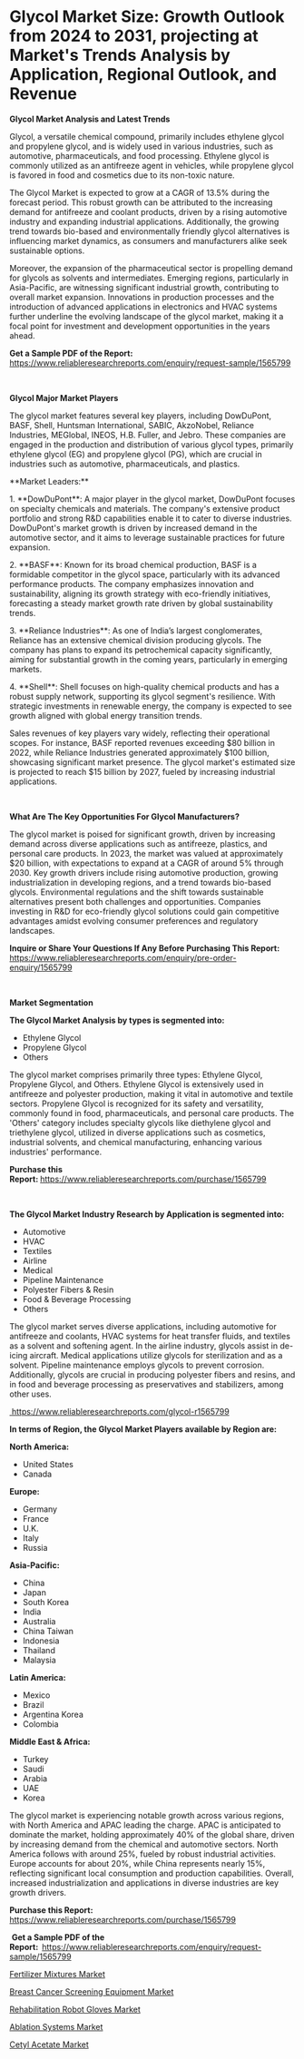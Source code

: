 <p><h1>Glycol Market Size: Growth Outlook from 2024 to 2031, projecting at Market's Trends Analysis by Application, Regional Outlook, and Revenue</h1></p><p><strong>Glycol Market Analysis and Latest Trends</strong></p>
<p><p>Glycol, a versatile chemical compound, primarily includes ethylene glycol and propylene glycol, and is widely used in various industries, such as automotive, pharmaceuticals, and food processing. Ethylene glycol is commonly utilized as an antifreeze agent in vehicles, while propylene glycol is favored in food and cosmetics due to its non-toxic nature.</p><p>The Glycol Market is expected to grow at a CAGR of 13.5% during the forecast period. This robust growth can be attributed to the increasing demand for antifreeze and coolant products, driven by a rising automotive industry and expanding industrial applications. Additionally, the growing trend towards bio-based and environmentally friendly glycol alternatives is influencing market dynamics, as consumers and manufacturers alike seek sustainable options.</p><p>Moreover, the expansion of the pharmaceutical sector is propelling demand for glycols as solvents and intermediates. Emerging regions, particularly in Asia-Pacific, are witnessing significant industrial growth, contributing to overall market expansion. Innovations in production processes and the introduction of advanced applications in electronics and HVAC systems further underline the evolving landscape of the glycol market, making it a focal point for investment and development opportunities in the years ahead.</p></p>
<p><strong>Get a Sample PDF of the Report:&nbsp;</strong> <a href="https://www.reliableresearchreports.com/enquiry/request-sample/1565799?utm_campaign=40&utm_medium=2&utm_source=Github&utm_content=ia&utm_term=08112024&utm_id=glycol">https://www.reliableresearchreports.com/enquiry/request-sample/1565799</a></p>
<p>&nbsp;</p>
<p><strong>Glycol Major Market Players</strong></p>
<p><p>The glycol market features several key players, including DowDuPont, BASF, Shell, Huntsman International, SABIC, AkzoNobel, Reliance Industries, MEGlobal, INEOS, H.B. Fuller, and Jebro. These companies are engaged in the production and distribution of various glycol types, primarily ethylene glycol (EG) and propylene glycol (PG), which are crucial in industries such as automotive, pharmaceuticals, and plastics.</p><p>**Market Leaders:**</p><p>1. **DowDuPont**: A major player in the glycol market, DowDuPont focuses on specialty chemicals and materials. The company's extensive product portfolio and strong R&D capabilities enable it to cater to diverse industries. DowDuPont's market growth is driven by increased demand in the automotive sector, and it aims to leverage sustainable practices for future expansion.</p><p>  </p><p>2. **BASF**: Known for its broad chemical production, BASF is a formidable competitor in the glycol space, particularly with its advanced performance products. The company emphasizes innovation and sustainability, aligning its growth strategy with eco-friendly initiatives, forecasting a steady market growth rate driven by global sustainability trends.</p><p>3. **Reliance Industries**: As one of India’s largest conglomerates, Reliance has an extensive chemical division producing glycols. The company has plans to expand its petrochemical capacity significantly, aiming for substantial growth in the coming years, particularly in emerging markets.</p><p>4. **Shell**: Shell focuses on high-quality chemical products and has a robust supply network, supporting its glycol segment's resilience. With strategic investments in renewable energy, the company is expected to see growth aligned with global energy transition trends.</p><p>Sales revenues of key players vary widely, reflecting their operational scopes. For instance, BASF reported revenues exceeding $80 billion in 2022, while Reliance Industries generated approximately $100 billion, showcasing significant market presence. The glycol market's estimated size is projected to reach $15 billion by 2027, fueled by increasing industrial applications.</p></p>
<p>&nbsp;</p>
<p><strong>What Are The Key Opportunities For Glycol Manufacturers?</strong></p>
<p><p>The glycol market is poised for significant growth, driven by increasing demand across diverse applications such as antifreeze, plastics, and personal care products. In 2023, the market was valued at approximately $20 billion, with expectations to expand at a CAGR of around 5% through 2030. Key growth drivers include rising automotive production, growing industrialization in developing regions, and a trend towards bio-based glycols. Environmental regulations and the shift towards sustainable alternatives present both challenges and opportunities. Companies investing in R&D for eco-friendly glycol solutions could gain competitive advantages amidst evolving consumer preferences and regulatory landscapes.</p></p>
<p><strong>Inquire or Share Your Questions If Any Before Purchasing This Report:</strong> <a href="https://www.reliableresearchreports.com/enquiry/pre-order-enquiry/1565799?utm_campaign=40&utm_medium=2&utm_source=Github&utm_content=ia&utm_term=08112024&utm_id=glycol">https://www.reliableresearchreports.com/enquiry/pre-order-enquiry/1565799</a></p>
<p>&nbsp;</p>
<p><strong>Market Segmentation</strong></p>
<p><strong>The Glycol Market Analysis by types is segmented into:</strong></p>
<p><ul><li>Ethylene Glycol</li><li>Propylene Glycol</li><li>Others</li></ul></p>
<p><p>The glycol market comprises primarily three types: Ethylene Glycol, Propylene Glycol, and Others. Ethylene Glycol is extensively used in antifreeze and polyester production, making it vital in automotive and textile sectors. Propylene Glycol is recognized for its safety and versatility, commonly found in food, pharmaceuticals, and personal care products. The 'Others' category includes specialty glycols like diethylene glycol and triethylene glycol, utilized in diverse applications such as cosmetics, industrial solvents, and chemical manufacturing, enhancing various industries' performance.</p></p>
<p><strong>Purchase this Report:&nbsp;</strong><a href="https://www.reliableresearchreports.com/purchase/1565799?utm_campaign=40&utm_medium=2&utm_source=Github&utm_content=ia&utm_term=08112024&utm_id=glycol">https://www.reliableresearchreports.com/purchase/1565799</a></p>
<p>&nbsp;</p>
<p><strong>The Glycol Market Industry Research by Application is segmented into:</strong></p>
<p><ul><li>Automotive</li><li>HVAC</li><li>Textiles</li><li>Airline</li><li>Medical</li><li>Pipeline Maintenance</li><li>Polyester Fibers & Resin</li><li>Food & Beverage Processing</li><li>Others</li></ul></p>
<p><p>The glycol market serves diverse applications, including automotive for antifreeze and coolants, HVAC systems for heat transfer fluids, and textiles as a solvent and softening agent. In the airline industry, glycols assist in de-icing aircraft. Medical applications utilize glycols for sterilization and as a solvent. Pipeline maintenance employs glycols to prevent corrosion. Additionally, glycols are crucial in producing polyester fibers and resins, and in food and beverage processing as preservatives and stabilizers, among other uses.</p></p>
<p><a href="https://www.reliableresearchreports.com/glycol-r1565799?utm_campaign=40&utm_medium=2&utm_source=Github&utm_content=ia&utm_term=08112024&utm_id=glycol">&nbsp;https://www.reliableresearchreports.com/glycol-r1565799</a></p>
<p><strong>In terms of Region, the Glycol Market Players available by Region are:</strong></p>
<p>
    <p> <strong> North America: </strong>
        <ul>
            <li>United States</li>
            <li>Canada</li>
        </ul>
        </p> 
    <p> <strong> Europe: </strong>
        <ul>
            <li>Germany</li>
            <li>France</li>
            <li>U.K.</li>
            <li>Italy</li>
            <li>Russia</li>
        </ul>
        </p> 
    <p> <strong> Asia-Pacific: </strong>
        <ul>
            <li>China</li>
            <li>Japan</li>
            <li>South Korea</li>
            <li>India</li>
            <li>Australia</li>
            <li>China Taiwan</li>
            <li>Indonesia</li>
            <li>Thailand</li>
            <li>Malaysia</li>
        </ul>
        </p> 
    <p> <strong> Latin America: </strong>
        <ul>
            <li>Mexico</li>
            <li>Brazil</li>
            <li>Argentina Korea</li>
            <li>Colombia</li>
        </ul>
        </p> 
    <p> <strong> Middle East & Africa: </strong>
        <ul>
            <li>Turkey</li>
            <li>Saudi</li>
            <li>Arabia</li>
            <li>UAE</li>
            <li>Korea</li>
        </ul>
    </p>
    </p>
<p><p>The glycol market is experiencing notable growth across various regions, with North America and APAC leading the charge. APAC is anticipated to dominate the market, holding approximately 40% of the global share, driven by increasing demand from the chemical and automotive sectors. North America follows with around 25%, fueled by robust industrial activities. Europe accounts for about 20%, while China represents nearly 15%, reflecting significant local consumption and production capabilities. Overall, increased industrialization and applications in diverse industries are key growth drivers.</p></p>
<p><strong>Purchase this Report: </strong><a href="https://www.reliableresearchreports.com/purchase/1565799?utm_campaign=40&utm_medium=2&utm_source=Github&utm_content=ia&utm_term=08112024&utm_id=glycol">https://www.reliableresearchreports.com/purchase/1565799</a></p>
<p>&nbsp;<strong>Get a Sample PDF of the Report:&nbsp;&nbsp;</strong><a href="https://www.reliableresearchreports.com/enquiry/request-sample/1565799?utm_campaign=40&utm_medium=2&utm_source=Github&utm_content=ia&utm_term=08112024&utm_id=glycol">https://www.reliableresearchreports.com/enquiry/request-sample/1565799</a></p>
<p><strong></strong></p>
<p><p><a href="https://github.com/ParvinKhatun77/Market-Research-Report-List-1/blob/main/fertilizer-mixtures-market.md?utm_campaign=40&utm_medium=2&utm_source=Github&utm_content=ia&utm_term=08112024&utm_id=glycol">Fertilizer Mixtures Market</a></p><p><a href="https://issuu.com/reportprime-2/docs/breast-cancer-screening-equipment-m_cc316923cdbf40?utm_campaign=40&utm_medium=2&utm_source=Github&utm_content=ia&utm_term=08112024&utm_id=glycol">Breast Cancer Screening Equipment Market</a></p><p><a href="https://issuu.com/reportprime-2/docs/rehabilitation-robot-gloves-market-_11aa43505d1b54?utm_campaign=40&utm_medium=2&utm_source=Github&utm_content=ia&utm_term=08112024&utm_id=glycol">Rehabilitation Robot Gloves Market</a></p><p><a href="https://issuu.com/reportprime-2/docs/ablation-systems-market-size-2030.p_a35224264a5d80?utm_campaign=40&utm_medium=2&utm_source=Github&utm_content=ia&utm_term=08112024&utm_id=glycol">Ablation Systems Market</a></p><p><a href="https://github.com/aiko92han/Market-Research-Report-List-1/blob/main/cetyl-acetate-market.md?utm_campaign=40&utm_medium=2&utm_source=Github&utm_content=ia&utm_term=08112024&utm_id=glycol">Cetyl Acetate Market</a></p></p>